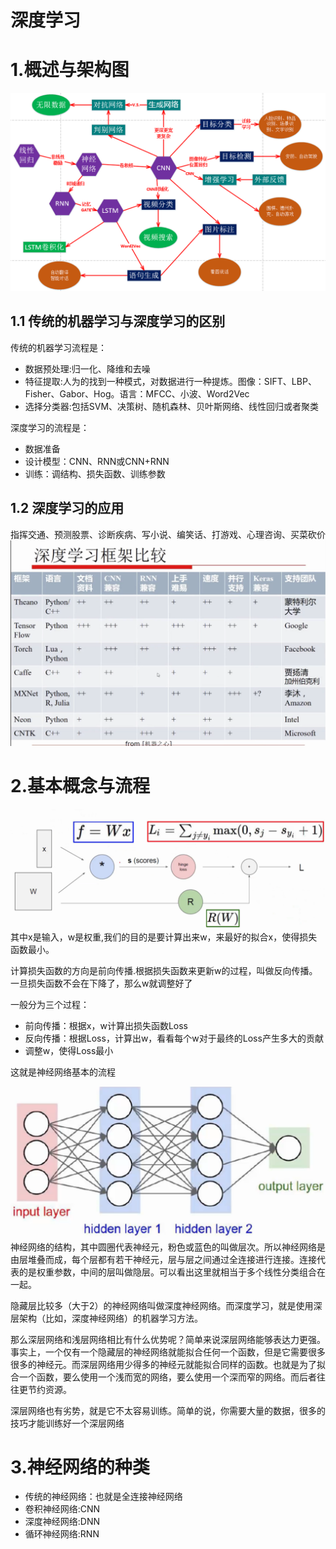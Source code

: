 深度学习
===
# 1.概述与架构图
![images](images/01.png)
## 1.1 传统的机器学习与深度学习的区别
传统的机器学习流程是：
- 数据预处理:归一化、降维和去噪
- 特征提取:人为的找到一种模式，对数据进行一种提炼。图像：SIFT、LBP、Fisher、Gabor、Hog。语言：MFCC、小波、Word2Vec
- 选择分类器:包括SVM、决策树、随机森林、贝叶斯网络、线性回归或者聚类

深度学习的流程是：
- 数据准备
- 设计模型：CNN、RNN或CNN+RNN
- 训练：调结构、损失函数、训练参数

## 1.2 深度学习的应用
指挥交通、预测股票、诊断疾病、写小说、编笑话、打游戏、心理咨询、买菜砍价
![images](images/02.png)

# 2.基本概念与流程
![images](images/03.png)
其中x是输入，w是权重,我们的目的是要计算出来w，来最好的拟合x，使得损失函数最小。

计算损失函数的方向是前向传播.根据损失函数来更新w的过程，叫做反向传播。一旦损失函数不会在下降了，那么w就调整好了

一般分为三个过程：
- 前向传播：根据x，w计算出损失函数Loss
- 反向传播：根据Loss，计算出w，看看每个w对于最终的Loss产生多大的贡献
- 调整w，使得Loss最小

这就是神经网络基本的流程

![images](images/04.png)
神经网络的结构，其中圆圈代表神经元，粉色或蓝色的叫做层次。所以神经网络是由层堆叠而成，每个层都有若干神经元，层与层之间通过全连接进行连接。连接代表的是权重参数，中间的层叫做隐层。可以看出这里就相当于多个线性分类组合在一起。

隐藏层比较多（大于2）的神经网络叫做深度神经网络。而深度学习，就是使用深层架构（比如，深度神经网络）的机器学习方法。

那么深层网络和浅层网络相比有什么优势呢？简单来说深层网络能够表达力更强。事实上，一个仅有一个隐藏层的神经网络就能拟合任何一个函数，但是它需要很多很多的神经元。而深层网络用少得多的神经元就能拟合同样的函数。也就是为了拟合一个函数，要么使用一个浅而宽的网络，要么使用一个深而窄的网络。而后者往往更节约资源。

深层网络也有劣势，就是它不太容易训练。简单的说，你需要大量的数据，很多的技巧才能训练好一个深层网络

# 3.神经网络的种类
- 传统的神经网络：也就是全连接神经网络
- 卷积神经网络:CNN
- 深度神经网络:DNN
- 循环神经网络:RNN